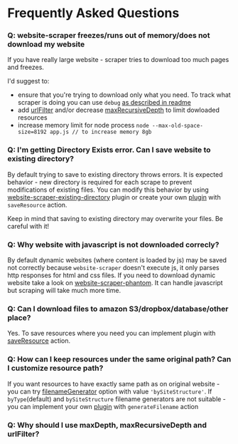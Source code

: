 # Frequently Asked Questions

### Q: website-scraper freezes/runs out of memory/does not download my website
If you have really large website - scraper tries to download too much pages and freezes. 

I'd suggest to:
* ensure that you're trying to download only what you need. To track what scraper is doing you can use `debug` [as described in readme](https://github.com/s0ph1e/node-website-scraper#log-and-debug)
* add [urlFilter](https://github.com/s0ph1e/node-website-scraper#urlfilter) and/or decrease [maxRecursiveDepth](https://github.com/s0ph1e/node-website-scraper#maxrecursivedepth) to limit dowloaded resources
* increase memory limit for node process `node --max-old-space-size=8192 app.js // to increase memory 8gb`

### Q: I'm getting Directory Exists error. Can I save website to existing directory?
By default trying to save to existing directory throws errors. 
It is expected behavior - new directory is required for each scrape to prevent modifications of existing files.
You can modify this behavior by using [website-scraper-existing-directory](https://github.com/website-scraper/website-scraper-existing-directory) plugin or create your own [plugin](https://github.com/website-scraper/node-website-scraper#plugins) with `saveResource` action. 

Keep in mind that saving to existing directory may overwrite your files. Be careful with it!

### Q: Why website with javascript is not downloaded correcly?
By default dynamic websites (where content is loaded by js) may be saved not correctly because `website-scraper` doesn't execute js, it only parses http responses for html and css files. 
If you need to download dynamic website take a look on [website-scraper-phantom](https://github.com/website-scraper/node-website-scraper-phantom). It can handle javascript but scraping will take much more time.

### Q: Can I download files to amazon S3/dropbox/database/other place?
Yes. To save resources where you need you can implement plugin with [saveResource](https://github.com/website-scraper/node-website-scraper#saveresource) action.

### Q: How can I keep resources under the same original path? Can I customize resource path?
If you want resources to have exactly same path as on original website - you can try [filenameGenerator](https://github.com/website-scraper/node-website-scraper#bysitestructure) option with value `'bySiteStructure'`.
If `byType`(default) and `bySiteStructure` filename generators are not suitable - you can implement your own [plugin](https://github.com/website-scraper/node-website-scraper#plugins) with `generateFilename` action

### Q: Why should I use maxDepth, maxRecursiveDepth and urlFilter?
